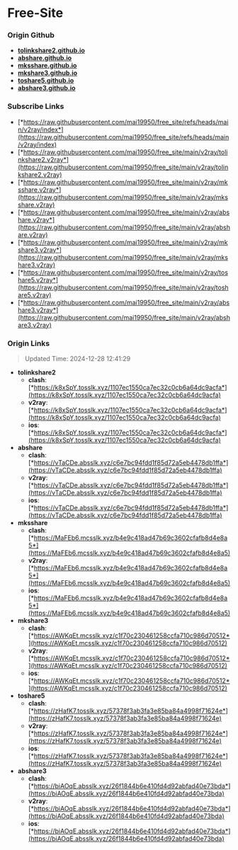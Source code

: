# Free-Site

### Origin Github

- [**tolinkshare2.github.io**](https://github.com/tolinkshare2/tolinkshare2.github.io)
- [**abshare.github.io**](https://github.com/abshare/abshare.github.io)
- [**mksshare.github.io**](https://github.com/mksshare/mksshare.github.io)
- [**mkshare3.github.io**](https://github.com/mkshare3/mkshare3.github.io)
- [**toshare5.github.io**](https://github.com/toshare5/toshare5.github.io)
- [**abshare3.github.io**](https://github.com/abshare3/abshare3.github.io)

### Subscribe Links

- [*https://raw.githubusercontent.com/mai19950/free_site/refs/heads/main/v2ray/index*](https://raw.githubusercontent.com/mai19950/free_site/refs/heads/main/v2ray/index)
- [*https://raw.githubusercontent.com/mai19950/free_site/main/v2ray/tolinkshare2.v2ray*](https://raw.githubusercontent.com/mai19950/free_site/main/v2ray/tolinkshare2.v2ray)
- [*https://raw.githubusercontent.com/mai19950/free_site/main/v2ray/mksshare.v2ray*](https://raw.githubusercontent.com/mai19950/free_site/main/v2ray/mksshare.v2ray)
- [*https://raw.githubusercontent.com/mai19950/free_site/main/v2ray/abshare.v2ray*](https://raw.githubusercontent.com/mai19950/free_site/main/v2ray/abshare.v2ray)
- [*https://raw.githubusercontent.com/mai19950/free_site/main/v2ray/mkshare3.v2ray*](https://raw.githubusercontent.com/mai19950/free_site/main/v2ray/mkshare3.v2ray)
- [*https://raw.githubusercontent.com/mai19950/free_site/main/v2ray/toshare5.v2ray*](https://raw.githubusercontent.com/mai19950/free_site/main/v2ray/toshare5.v2ray)
- [*https://raw.githubusercontent.com/mai19950/free_site/main/v2ray/abshare3.v2ray*](https://raw.githubusercontent.com/mai19950/free_site/main/v2ray/abshare3.v2ray)

### Origin Links

> Updated Time: 2024-12-28 12:41:29

- **tolinkshare2**
  - **clash**: [*https://k8xSpY.tosslk.xyz/1107ec1550ca7ec32c0cb6a64dc9acfa*](https://k8xSpY.tosslk.xyz/1107ec1550ca7ec32c0cb6a64dc9acfa)
  - **v2ray**: [*https://k8xSpY.tosslk.xyz/1107ec1550ca7ec32c0cb6a64dc9acfa*](https://k8xSpY.tosslk.xyz/1107ec1550ca7ec32c0cb6a64dc9acfa)
  - **ios**: [*https://k8xSpY.tosslk.xyz/1107ec1550ca7ec32c0cb6a64dc9acfa*](https://k8xSpY.tosslk.xyz/1107ec1550ca7ec32c0cb6a64dc9acfa)
- **abshare**
  - **clash**: [*https://vTaCDe.absslk.xyz/c6e7bc94fdd1f85d72a5eb4478db1ffa*](https://vTaCDe.absslk.xyz/c6e7bc94fdd1f85d72a5eb4478db1ffa)
  - **v2ray**: [*https://vTaCDe.absslk.xyz/c6e7bc94fdd1f85d72a5eb4478db1ffa*](https://vTaCDe.absslk.xyz/c6e7bc94fdd1f85d72a5eb4478db1ffa)
  - **ios**: [*https://vTaCDe.absslk.xyz/c6e7bc94fdd1f85d72a5eb4478db1ffa*](https://vTaCDe.absslk.xyz/c6e7bc94fdd1f85d72a5eb4478db1ffa)
- **mksshare**
  - **clash**: [*https://MaFEb6.mcsslk.xyz/b4e9c418ad47b69c3602cfafb8d4e8a5*](https://MaFEb6.mcsslk.xyz/b4e9c418ad47b69c3602cfafb8d4e8a5)
  - **v2ray**: [*https://MaFEb6.mcsslk.xyz/b4e9c418ad47b69c3602cfafb8d4e8a5*](https://MaFEb6.mcsslk.xyz/b4e9c418ad47b69c3602cfafb8d4e8a5)
  - **ios**: [*https://MaFEb6.mcsslk.xyz/b4e9c418ad47b69c3602cfafb8d4e8a5*](https://MaFEb6.mcsslk.xyz/b4e9c418ad47b69c3602cfafb8d4e8a5)
- **mkshare3**
  - **clash**: [*https://AWKqEt.mcsslk.xyz/c1f70c230461258ccfa710c986d70512*](https://AWKqEt.mcsslk.xyz/c1f70c230461258ccfa710c986d70512)
  - **v2ray**: [*https://AWKqEt.mcsslk.xyz/c1f70c230461258ccfa710c986d70512*](https://AWKqEt.mcsslk.xyz/c1f70c230461258ccfa710c986d70512)
  - **ios**: [*https://AWKqEt.mcsslk.xyz/c1f70c230461258ccfa710c986d70512*](https://AWKqEt.mcsslk.xyz/c1f70c230461258ccfa710c986d70512)
- **toshare5**
  - **clash**: [*https://zHafK7.tosslk.xyz/57378f3ab3fa3e85ba84a4998f71624e*](https://zHafK7.tosslk.xyz/57378f3ab3fa3e85ba84a4998f71624e)
  - **v2ray**: [*https://zHafK7.tosslk.xyz/57378f3ab3fa3e85ba84a4998f71624e*](https://zHafK7.tosslk.xyz/57378f3ab3fa3e85ba84a4998f71624e)
  - **ios**: [*https://zHafK7.tosslk.xyz/57378f3ab3fa3e85ba84a4998f71624e*](https://zHafK7.tosslk.xyz/57378f3ab3fa3e85ba84a4998f71624e)
- **abshare3**
  - **clash**: [*https://biAOqE.absslk.xyz/26f1844b6e410fd4d92abfad40e73bda*](https://biAOqE.absslk.xyz/26f1844b6e410fd4d92abfad40e73bda)
  - **v2ray**: [*https://biAOqE.absslk.xyz/26f1844b6e410fd4d92abfad40e73bda*](https://biAOqE.absslk.xyz/26f1844b6e410fd4d92abfad40e73bda)
  - **ios**: [*https://biAOqE.absslk.xyz/26f1844b6e410fd4d92abfad40e73bda*](https://biAOqE.absslk.xyz/26f1844b6e410fd4d92abfad40e73bda)
